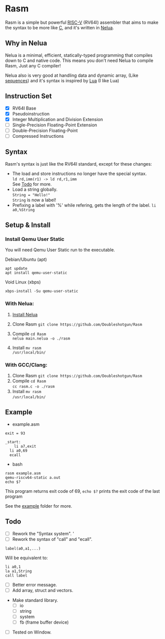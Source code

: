 # Rasm

Rasm is a simple but powerful [RISC-V](https://riscv.org/about/) (RV64I) assembler that aims to make the syntax to be more like [C](https://en.wikipedia.org/wiki/C_(programming_language)), and it's written in [Nelua](https://nelua.io).
<br>

## Why in Nelua

Nelua is a minimal, efficient, statically-typed programming that compiles down to C and native code. This means you don't need Nelua to compile Rasm, Just any C compiler!

Nelua also is very good at handling data and dynamic array, (Like [sequences](https://nelua.io/libraries/#sequence)) and it's syntax is inspired by [Lua](https://www.lua.org/about.html)
(I like Lua)

## Instruction Set

- [x] RV64I Base <br>
- [x] Pseudoinstruction <br>
- [x] Integer Multiplication and Division Extension <br>
- [ ] Single-Precision Floating-Point Extension <br>
- [ ] Double-Precision Floating-Point <br>
- [ ] Compressed Instructions

## Syntax

Rasm's syntax is just like the RV64I standard, except for these changes: 

- The load and store instructions no longer have the special syntax. <br>
`ld rd,imm(r1) -> ld rd,r1,imm` <br>
See [Todo](https://github.com/DoubleShotgun/Rasm#Todo) for more.
- Load a string globally. <br>
`String = "Hello!"` <br>
`String` is now a label!
- Prefixing a label with '%' while refering, gets the length of the label.
`li a0,%String`

## Setup & Install

### Install Qemu User Static

You will need Qemu User Static run to the executable.

Debian/Ubuntu (apt)
```
apt update
apt install qemu-user-static
```
Void Linux (xbps)
```
xbps-install -Su qemu-user-static
```
 
### With Nelua:
1. [Install Nelua](https://nelua.io/installing/)
2. Clone Rasm `git clone https://github.com/Doubleshotgun/Rasm`
3. Compile `cd Rasm` <br>
`nelua main.nelua -o ./rasm`

4. Install `mv rasm`<br>`/usr/local/bin/`

### With GCC/Clang:
1. Clone Rasm `git clone https://github.com/Doubleshotgun/Rasm`
2. Compile `cd Rasm` <br>
`cc rasm.c -o ./rasm`
3. Install `mv rasm`<br>`/usr/local/bin/`

## Example

- example.asm

```
exit = 93

_start:
	li a7,exit
  li a0,69
  ecall
```
- bash

```
rasm example.asm
qemu-riscv64-static a.out
echo $?
```

This program returns exit code of 69, `echo $?` prints the exit code of the last program

See the [example](https://github.com/DoubleShotgun/Rasm/blob/main/example) folder for more.

## Todo
- [ ] Rework the "Syntax system". '
- [ ] Rework the syntax of "call" and "ecall".
```
label(a0,a1,...)
```
Will be equivalent to:

```
li a0,1
la a1,String
call label
```


- [ ] Better error message.
- [ ] Add array, struct and vectors.
*   Make standard library.
	- [ ] io
	- [ ] string
	- [ ] system
	- [ ] fb (frame buffer device)

- [ ] Tested on Window. <br>
